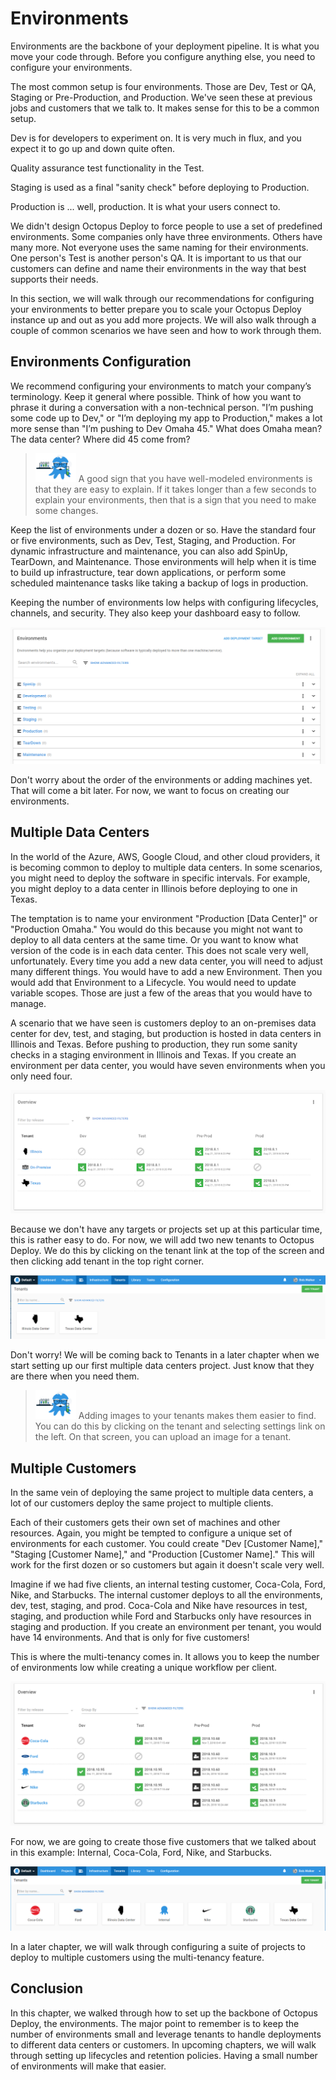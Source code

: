 

# Environments

Environments are the backbone of your deployment pipeline.  It is what you move your code through.  Before you configure anything else, you need to configure your environments.

The most common setup is four environments.  Those are Dev, Test or QA, Staging or Pre-Production, and Production.  We've seen these at previous jobs and customers that we talk to.  It makes sense for this to be a common setup.  

Dev is for developers to experiment on.  It is very much in flux, and you expect it to go up and down quite often.  

Quality assurance test functionality in the Test.  

Staging is used as a final "sanity check" before deploying to Production.  

Production is ... well, production. It is what your users connect to.

We didn't design Octopus Deploy to force people to use a set of predefined environments.  Some companies only have three environments. Others have many more.  Not everyone uses the same naming for their environments.  One person's Test is another person's QA.  It is important to us that our customers can define and name their environments in the way that best supports their needs.

In this section, we will walk through our recommendations for configuring your environments to better prepare you to scale your Octopus Deploy instance up and out as you add more projects.  We will also walk through a couple of common scenarios we have seen and how to work through them.

## Environments Configuration

We recommend configuring your environments to match your company’s terminology.  Keep it general where possible.  Think of how you want to phrase it during a conversation with a non-technical person. "I’m pushing some code up to Dev," or "I’m deploying my app to Production," makes a lot more sense than "I’m pushing to Dev Omaha 45."  What does Omaha mean?  The data center?  Where did 45 come from?  
> ![](images/professoroctopus.png) A good sign that you have well-modeled environments is that they are easy to explain.  If it takes longer than a few seconds to explain your environments, then that is a sign that you need to make some changes.  

Keep the list of environments under a dozen or so.  Have the standard four or five environments, such as Dev, Test, Staging, and Production.  For dynamic infrastructure and maintenance, you can also add SpinUp, TearDown, and Maintenance.  Those environments will help when it is time to build up infrastructure, tear down applications, or perform some scheduled maintenance tasks like taking a backup of logs in production.

Keeping the number of environments low helps with configuring lifecycles, channels, and security.  They also keep your dashboard easy to follow.  

![](images/chapter001-environmentlist.png)

Don't worry about the order of the environments or adding machines yet.  That will come a bit later.  For now, we want to focus on creating our environments.

## Multiple Data Centers

In the world of the Azure, AWS, Google Cloud, and other cloud providers, it is becoming common to deploy to multiple data centers.  In some scenarios, you might need to deploy the software in specific intervals.  For example, you might deploy to a data center in Illinois before deploying to one in Texas.

The temptation is to name your environment "Production [Data Center]" or "Production Omaha." You would do this because you might not want to deploy to all data centers at the same time.  Or you want to know what version of the code is in each data center.  This does not scale very well, unfortunately.  Every time you add a new data center, you will need to adjust many different things.  You would have to add a new Environment. Then you would add that Environment to a Lifecycle.  You would need to update variable scopes.  Those are just a few of the areas that you would have to manage.

A scenario that we have seen is customers deploy to an on-premises data center for dev, test, and staging, but production is hosted in data centers in Illinois and Texas.  Before pushing to production, they run some sanity checks in a staging environment in Illinois and Texas.  If you create an environment per data center, you would have seven environments when you only need four.  

![](images/chapter001-multitenancyenvironments.png)

Because we don't have any targets or projects set up at this particular time, this is rather easy to do.  For now, we will add two new tenants to Octopus Deploy.  We do this by clicking on the tenant link at the top of the screen and then clicking add tenant in the top right corner.

![](images/chapter001-datacentertenants.png)

Don't worry!  We will be coming back to Tenants in a later chapter when we start setting up our first multiple data centers project.  Just know that they are there when you need them.

> ![](images/professoroctopus.png) Adding images to your tenants makes them easier to find.  You can do this by clicking on the tenant and selecting settings link on the left.  On that screen, you can upload an image for a tenant.

## Multiple Customers

In the same vein of deploying the same project to multiple data centers, a lot of our customers deploy the same project to multiple clients.

Each of their customers gets their own set of machines and other resources.  Again, you might be tempted to configure a unique set of environments for each customer.  You could create "Dev [Customer Name]," "Staging [Customer Name]," and "Production [Customer Name]."  This will work for the first dozen or so customers but again it doesn't scale very well.  

Imagine if we had five clients, an internal testing customer, Coca-Cola, Ford, Nike, and Starbucks.  The internal customer deploys to all the environments, dev, test, staging, and prod.  Coca-Cola and Nike have resources in test, staging, and production while Ford and Starbucks only have resources in staging and production.  If you create an environment per tenant, you would have 14 environments.  And that is only for five customers!

This is where the multi-tenancy comes in.  It allows you to keep the number of environments low while creating a unique workflow per client.

![](images/chapter001-multitenantapplication.png)

For now, we are going to create those five customers that we talked about in this example: Internal, Coca-Cola, Ford, Nike, and Starbucks.

![](images/chapter001-alltenants.png)

In a later chapter, we will walk through configuring a suite of projects to deploy to multiple customers using the multi-tenancy feature.

## Conclusion

In this chapter, we walked through how to set up the backbone of Octopus Deploy, the environments.  The major point to remember is to keep the number of environments small and leverage tenants to handle deployments to different data centers or customers.  In upcoming chapters, we will walk through setting up lifecycles and retention policies.  Having a small number of environments will make that easier.
